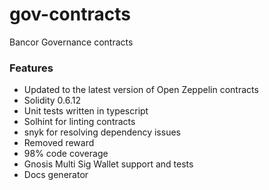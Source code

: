 # gov-contracts
Bancor Governance contracts

### Features
- Updated to the latest version of Open Zeppelin contracts
- Solidity 0.6.12
- Unit tests written in typescript
- Solhint for linting contracts
- snyk for resolving dependency issues
- Removed reward
- 98% code coverage
- Gnosis Multi Sig Wallet support and tests
- Docs generator
